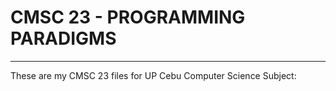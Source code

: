 # CMSC 23 - PROGRAMMING PARADIGMS
----------------------------------------------
These are my CMSC 23 files for UP Cebu Computer Science Subject:
